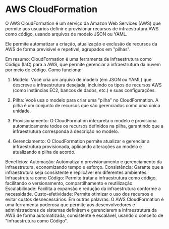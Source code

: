 # AWS CloudFormation

O AWS CloudFormation é um serviço da Amazon Web Services (AWS) que permite aos usuários definir e provisionar recursos de infraestrutura AWS como código, usando arquivos de modelo JSON ou YAML. 

Ele permite automatizar a criação, atualização e exclusão de recursos da AWS de forma previsível e repetível, agrupados em "pilhas". 

Em resumo: CloudFormation é uma ferramenta de Infraestrutura como Código (IaC) para a AWS, que permite gerenciar a infraestrutura da nuvem por meio de código. 
Como funciona:

1. Modelo:
Você cria um arquivo de modelo (em JSON ou YAML) que descreve a infraestrutura desejada, incluindo os tipos de recursos AWS (como instâncias EC2, bancos de dados, etc.) e suas configurações. 

2. Pilha:
Você usa o modelo para criar uma "pilha" no CloudFormation. A pilha é um conjunto de recursos que são gerenciados como uma única unidade. 

3. Provisionamento:
O CloudFormation interpreta o modelo e provisiona automaticamente todos os recursos definidos na pilha, garantindo que a infraestrutura corresponda à descrição no modelo. 

4. Gerenciamento:
O CloudFormation permite atualizar e gerenciar a infraestrutura provisionada, aplicando alterações ao modelo e atualizando a pilha de acordo. 

Benefícios:
Automação: Automatiza o provisionamento e gerenciamento da infraestrutura, economizando tempo e esforço. 
Consistência: Garante que a infraestrutura seja consistente e replicável em diferentes ambientes. 
Infraestrutura como Código: Permite tratar a infraestrutura como código, facilitando o versionamento, compartilhamento e reutilização. 
Escalabilidade: Facilita a expansão e redução da infraestrutura conforme a necessidade. 
Custo-efetividade: Permite otimizar o uso dos recursos e evitar custos desnecessários. 
Em outras palavras: O AWS CloudFormation é uma ferramenta poderosa que permite aos desenvolvedores e administradores de sistemas definirem e gerenciarem a infraestrutura da AWS de forma automatizada, consistente e escalável, usando o conceito de "Infraestrutura como Código". 
